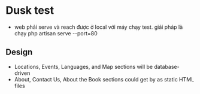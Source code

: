 # Dusk test
- web phải serve và reach được ở local với máy chạy test. giải pháp là chạy php artisan serve --port=80

## Design
 - Locations, Events, Languages, and Map sections will be database-driven
 - About, Contact Us, About the Book sections could get by as static HTML files